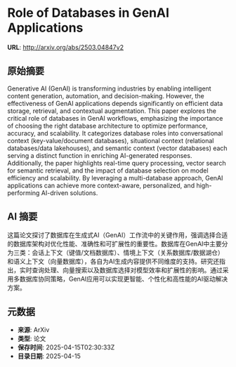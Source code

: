 # Role of Databases in GenAI Applications

**URL**: http://arxiv.org/abs/2503.04847v2

## 原始摘要

Generative AI (GenAI) is transforming industries by enabling intelligent
content generation, automation, and decision-making. However, the effectiveness
of GenAI applications depends significantly on efficient data storage,
retrieval, and contextual augmentation. This paper explores the critical role
of databases in GenAI workflows, emphasizing the importance of choosing the
right database architecture to optimize performance, accuracy, and scalability.
It categorizes database roles into conversational context (key-value/document
databases), situational context (relational databases/data lakehouses), and
semantic context (vector databases) each serving a distinct function in
enriching AI-generated responses. Additionally, the paper highlights real-time
query processing, vector search for semantic retrieval, and the impact of
database selection on model efficiency and scalability. By leveraging a
multi-database approach, GenAI applications can achieve more context-aware,
personalized, and high-performing AI-driven solutions.


## AI 摘要

这篇论文探讨了数据库在生成式AI（GenAI）工作流中的关键作用，强调选择合适的数据库架构对优化性能、准确性和可扩展性的重要性。数据库在GenAI中主要分为三类：会话上下文（键值/文档数据库）、情境上下文（关系数据库/数据湖仓）和语义上下文（向量数据库），各自为AI生成内容提供不同维度的支持。研究还指出，实时查询处理、向量搜索以及数据库选择对模型效率和扩展性的影响。通过采用多数据库协同策略，GenAI应用可以实现更智能、个性化和高性能的AI驱动解决方案。

## 元数据

- **来源**: ArXiv
- **类型**: 论文
- **保存时间**: 2025-04-15T02:30:33Z
- **目录日期**: 2025-04-15

